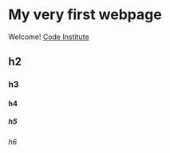 # My very first webpage

Welcome! [Code Institute](https://codeinstitute.net)

## h2

### h3

#### h4

##### h5

###### h6